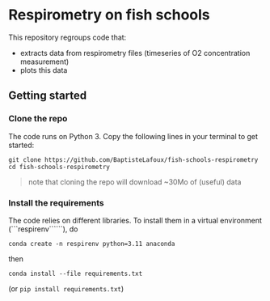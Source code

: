 

# Respirometry on fish schools 

This repository regroups code that:
- extracts data from respirometry files (timeseries of O2 concentration measurement)
- plots this data

## Getting started
### Clone the repo
The code runs on Python 3. Copy the following lines in your terminal to get started: 
```
git clone https://github.com/BaptisteLafoux/fish-schools-respirometry
cd fish-schools-respirometry
```
> note that cloning the repo will download ~30Mo of (useful) data

### Install the requirements 
The code relies on different libraries. To install them in a virtual environment (```respirenv``````), do
```
conda create -n respirenv python=3.11 anaconda
```
then
```
conda install --file requirements.txt
```
(or ```pip install requirements.txt```) 

